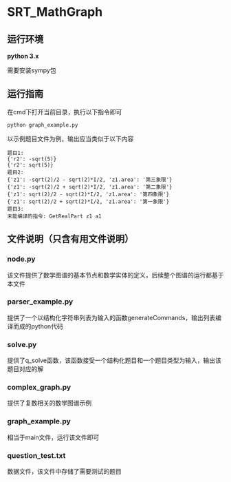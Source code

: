 # SRT_MathGraph

## 运行环境

**python 3.x**

需要安装sympy包

## 运行指南

在cmd下打开当前目录，执行以下指令即可

```
python graph_example.py
```

以示例题目文件为例，输出应当类似于以下内容

```
题目1:
{'r2': -sqrt(5)}
{'r2': sqrt(5)}
题目2:
{'z1': -sqrt(2)/2 - sqrt(2)*I/2, 'z1.area': '第三象限'}
{'z1': -sqrt(2)/2 + sqrt(2)*I/2, 'z1.area': '第二象限'}
{'z1': sqrt(2)/2 - sqrt(2)*I/2, 'z1.area': '第四象限'}
{'z1': sqrt(2)/2 + sqrt(2)*I/2, 'z1.area': '第一象限'}
题目3:
未能编译的指令: GetRealPart z1 a1
```

## 文件说明（只含有用文件说明）

### node.py

该文件提供了数学图谱的基本节点和数学实体的定义，后续整个图谱的运行都基于本文件

### parser_example.py

提供了一个以结构化字符串列表为输入的函数generateCommands，输出列表编译而成的python代码

### solve.py

提供了q_solve函数，该函数接受一个结构化题目和一个题目类型为输入，输出该题目对应的解

### complex_graph.py

提供了复数相关的数学图谱示例

### graph_example.py

相当于main文件，运行该文件即可

### question_test.txt

数据文件，该文件中存储了需要测试的题目
